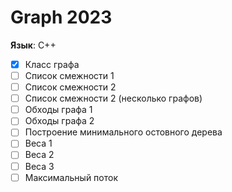 # Graph 2023

**Язык**: C++

- [x] Класс графа
- [ ] Список смежности 1
- [ ] Список смежности 2
- [ ] Список смежности 2 (несколько графов)
- [ ] Обходы графа 1
- [ ] Обходы графа 2
- [ ] Построение минимального остовного дерева
- [ ] Веса 1
- [ ] Веса 2
- [ ] Веса 3
- [ ] Максимальный поток